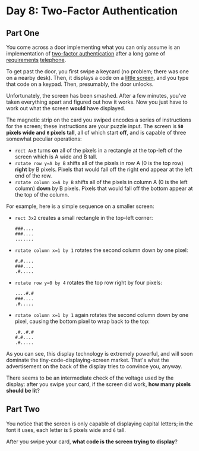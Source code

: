 # Day 8: Two-Factor Authentication

## Part One

You come across a door implementing what you can only assume is an implementation of [two-factor authentication](https://en.wikipedia.org/wiki/Multi-factor_authentication) after a long game of [requirements](https://en.wikipedia.org/wiki/Requirement) [telephone](https://en.wikipedia.org/wiki/Chinese_whispers).

To get past the door, you first swipe a keycard (no problem; there was one on a nearby desk). Then, it displays a code on a [little screen](https://www.google.com/search?q=tiny+lcd&tbm=isch), and you type that code on a keypad. Then, presumably, the door unlocks.

Unfortunately, the screen has been smashed. After a few minutes, you've taken everything apart and figured out how it works. Now you just have to work out what the screen **would** have displayed.

The magnetic strip on the card you swiped encodes a series of instructions for the screen; these instructions are your puzzle input. The screen is **`50` pixels wide and `6` pixels tall**, all of which start **off**, and is capable of three somewhat peculiar operations:

- `rect AxB` turns **on** all of the pixels in a rectangle at the top-left of the screen which is A wide and B tall.
- `rotate row y=A by B` shifts all of the pixels in row A (0 is the top row) **right** by B pixels. Pixels that would fall off the right end appear at the left end of the row.
- `rotate column x=A by B` shifts all of the pixels in column A (0 is the left column) **down** by B pixels. Pixels that would fall off the bottom appear at the top of the column.

For example, here is a simple sequence on a smaller screen:

- `rect 3x2` creates a small rectangle in the top-left corner:

  ```
  ###....
  ###....
  .......
  ```

- `rotate column x=1 by 1` rotates the second column down by one pixel:
  
  ```
  #.#....
  ###....
  .#.....
  ```

- `rotate row y=0 by 4` rotates the top row right by four pixels:

  ```
  ....#.#
  ###....
  .#.....
  ```

- `rotate column x=1 by 1` again rotates the second column down by one pixel, causing the bottom pixel to wrap back to the top:

  ```
  .#..#.#
  #.#....
  .#.....
  ```

As you can see, this display technology is extremely powerful, and will soon dominate the tiny-code-displaying-screen market. That's what the advertisement on the back of the display tries to convince you, anyway.

There seems to be an intermediate check of the voltage used by the display: after you swipe your card, if the screen did work, **how many pixels should be lit**?

## Part Two

You notice that the screen is only capable of displaying capital letters; in the font it uses, each letter is `5` pixels wide and `6` tall.

After you swipe your card, **what code is the screen trying to display**?
